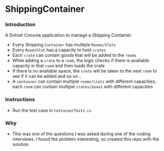 # ShippingContainer

### Introduction
A Dotnet Console application to manage a Shipping Container.

- Every Shipping `Container` has multiple `Rooms/Slots`
- Every `Room/Slot` has a capacity to hold `crates`
- Each `crate` can contain goods that will be added to the `rooms`
- While adding a `crate` to a `room`, the logic checks if there is available capacity in that `room` and then loads the crate
- If there is no available space, the `crate` will be taken to the next `room` to see if it can be added and so on...
- A `container` can contain multiple `rooms/slots` with different capacities; each `room` can contain multiple `crates/boxes` with different capacities

### Instructions
- Run the test case in `ContainerTests.cs`

### Why
- This was one of the questions I was asked during one of the coding interviews. I found the problem interesting, so created this repo with the solution

